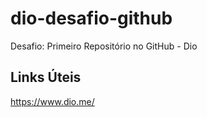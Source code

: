 # dio-desafio-github
Desafio: Primeiro Repositório no GitHub - Dio

## Links Úteis ##
https://www.dio.me/
